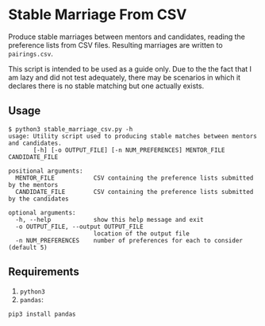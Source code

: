# Stable Marriage From CSV
Produce stable marriages between mentors and candidates, reading the preference lists from CSV files.
Resulting marriages are written to `pairings.csv`. 

This script is intended to be used as a guide only. 
Due to the the fact that I am lazy and did not test adequately, there may be scenarios in which it declares there is no stable matching but one actually exists.

## Usage
```
$ python3 stable_marriage_csv.py -h
usage: Utility script used to producing stable matches between mentors and candidates.
       [-h] [-o OUTPUT_FILE] [-n NUM_PREFERENCES] MENTOR_FILE CANDIDATE_FILE

positional arguments:
  MENTOR_FILE           CSV containing the preference lists submitted by the mentors
  CANDIDATE_FILE        CSV containing the preference lists submitted by the candidates

optional arguments:
  -h, --help            show this help message and exit
  -o OUTPUT_FILE, --output OUTPUT_FILE
                        location of the output file
  -n NUM_PREFERENCES    number of preferences for each to consider (default 5)
```

## Requirements
1. `python3`
2. `pandas`:
```
pip3 install pandas
```
